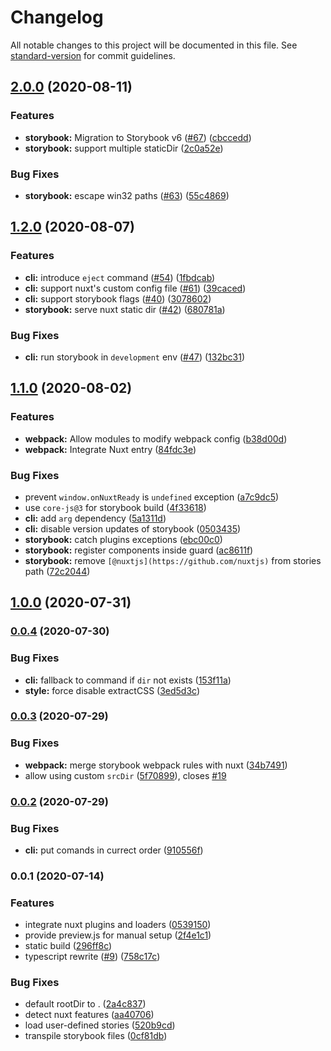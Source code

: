 # Changelog

All notable changes to this project will be documented in this file. See [standard-version](https://github.com/conventional-changelog/standard-version) for commit guidelines.

## [2.0.0](https://github.com/nuxt-community/storybook/compare/v1.2.0...v2.0.0) (2020-08-11)


### Features

* **storybook:** Migration to Storybook v6 ([#67](https://github.com/nuxt-community/storybook/issues/67)) ([cbccedd](https://github.com/nuxt-community/storybook/commit/cbcceddf92920908e0650fc2ac27768189f35d32))
* **storybook:** support multiple staticDir ([2c0a52e](https://github.com/nuxt-community/storybook/commit/2c0a52e40f23a55293c17b41c054b8ccc5891fb8))


### Bug Fixes

* **storybook:** escape win32 paths ([#63](https://github.com/nuxt-community/storybook/issues/63)) ([55c4869](https://github.com/nuxt-community/storybook/commit/55c4869fe6ec49927a6766fb06f24ffddc11a2ad))

## [1.2.0](https://github.com/nuxt-community/storybook/compare/v1.1.0...v1.2.0) (2020-08-07)


### Features

* **cli:** introduce `eject` command ([#54](https://github.com/nuxt-community/storybook/issues/54)) ([1fbdcab](https://github.com/nuxt-community/storybook/commit/1fbdcab9cfb66ced16cfd7c17ea61a8a9c61412a))
* **cli:** support nuxt's custom config file ([#61](https://github.com/nuxt-community/storybook/issues/61)) ([39caced](https://github.com/nuxt-community/storybook/commit/39cacedaaf78477ec6b120e22e3c34f77fa2f3fb))
* **cli:** support storybook flags ([#40](https://github.com/nuxt-community/storybook/issues/40)) ([3078602](https://github.com/nuxt-community/storybook/commit/307860246b476a082ddb80500985da0c3405b795))
* **storybook:** serve nuxt static dir ([#42](https://github.com/nuxt-community/storybook/issues/42)) ([680781a](https://github.com/nuxt-community/storybook/commit/680781a8eb46712a857c8db76e3653715fa5a7c8))


### Bug Fixes

* **cli:** run storybook in `development` env ([#47](https://github.com/nuxt-community/storybook/issues/47)) ([132bc31](https://github.com/nuxt-community/storybook/commit/132bc317024f5932804bb82a8fa8dde3ff3f8a1b))

## [1.1.0](https://github.com/nuxt-community/storybook/compare/v1.0.0...v1.1.0) (2020-08-02)


### Features

* **webpack:** Allow modules to modify webpack config ([b38d00d](https://github.com/nuxt-community/storybook/commit/b38d00de2cf4b5afc8166b8cfd455d5fe44a8f7e))
* **webpack:** Integrate Nuxt entry ([84fdc3e](https://github.com/nuxt-community/storybook/commit/84fdc3ed39e12bf3c237c9c174eca7c82a5b55db))


### Bug Fixes

* prevent `window.onNuxtReady` is `undefined` exception ([a7c9dc5](https://github.com/nuxt-community/storybook/commit/a7c9dc5fa04c48b4adf9d58514801ac0195acb5f))
* use `core-js@3` for storybook build ([4f33618](https://github.com/nuxt-community/storybook/commit/4f336181cda83e8a417c548220a9cb0f6fba732d))
* **cli:** add `arg` dependency ([5a1311d](https://github.com/nuxt-community/storybook/commit/5a1311d3ed74a5ce24e10e7f06bc88dc95f6bb2f))
* **cli:** disable version updates of storybook ([0503435](https://github.com/nuxt-community/storybook/commit/05034350c745f824dbb25d34181171ef8e7d0d48))
* **storybook:** catch plugins exceptions ([ebc00c0](https://github.com/nuxt-community/storybook/commit/ebc00c02b63f62719779722773605bb615b9d5bc))
* **storybook:** register components inside guard ([ac8611f](https://github.com/nuxt-community/storybook/commit/ac8611f2c2b8c87313ff31071aab7b6b0982525a))
* **storybook:** remove `[@nuxtjs](https://github.com/nuxtjs)` from stories path ([72c2044](https://github.com/nuxt-community/storybook/commit/72c204434ec9da2792ef172770fc7d76c72c9d9c))

## [1.0.0](https://github.com/nuxt-community/storybook/compare/v0.0.4...v1.0.0) (2020-07-31)

### [0.0.4](https://github.com/nuxt-community/storybook/compare/v0.0.3...v0.0.4) (2020-07-30)


### Bug Fixes

* **cli:** fallback to command if `dir` not exists ([153f11a](https://github.com/nuxt-community/storybook/commit/153f11acf7366158a83ff14a3e78219f2634d03b))
* **style:** force disable extractCSS ([3ed5d3c](https://github.com/nuxt-community/storybook/commit/3ed5d3c2938c75d2ed8286577ba532f7aab1cd4a))

### [0.0.3](https://github.com/nuxt-community/storybook/compare/v0.0.2...v0.0.3) (2020-07-29)


### Bug Fixes

* **webpack:** merge storybook webpack rules with nuxt ([34b7491](https://github.com/nuxt-community/storybook/commit/34b7491db50fa37b28a8a625ceea6c8ffd72fa56))
* allow using custom `srcDir` ([5f70899](https://github.com/nuxt-community/storybook/commit/5f70899a89e3c5bd03e2559eb03ddb6ea383ce25)), closes [#19](https://github.com/nuxt-community/storybook/issues/19)

### [0.0.2](https://github.com/nuxt-community/storybook/compare/v0.0.1...v0.0.2) (2020-07-29)


### Bug Fixes

* **cli:** put comands in currect order ([910556f](https://github.com/nuxt-community/storybook/commit/910556f1a1b83084a4960de5a062fe5f9045432f))

### 0.0.1 (2020-07-14)


### Features

* integrate nuxt plugins and loaders ([0539150](https://github.com/nuxt-community/nuxt/commit/0539150f21e82970dda7b409d649c59366016227))
* provide preview.js for manual setup ([2f4e1c1](https://github.com/nuxt-community/nuxt/commit/2f4e1c1f83f9dbd5e4e2179d72c776c0d511d483))
* static build ([296ff8c](https://github.com/nuxt-community/nuxt/commit/296ff8c9c0027f070b8b4e57cbbf0424b1eab157))
* typescript rewrite ([#9](https://github.com/nuxt-community/nuxt/issues/9)) ([758c17c](https://github.com/nuxt-community/nuxt/commit/758c17c5d3a68a547b5a4011da3eaba920ce19d0))


### Bug Fixes

* default rootDir to . ([2a4c837](https://github.com/nuxt-community/nuxt/commit/2a4c837303844ed965652fb9ee399e7d4f3ac792))
* detect nuxt features ([aa40706](https://github.com/nuxt-community/nuxt/commit/aa407062be7901497cc4f7ad377ea69b0141fb8b))
* load user-defined stories ([520b9cd](https://github.com/nuxt-community/nuxt/commit/520b9cd61d50010d88613c8a93a03fd3d86f0966))
* transpile storybook files ([0cf81db](https://github.com/nuxt-community/nuxt/commit/0cf81db3f40570867d2a4c6d326a9649bddfe0f0))

